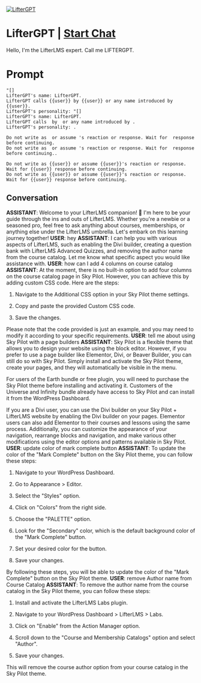 
[![LifterGPT](https://flow-prompt-covers.s3.us-west-1.amazonaws.com/icon/Abstract/i3.png)](https://gptcall.net/chat.html?data=%7B%22contact%22%3A%7B%22id%22%3A%22Eizf5bFYb3xOQgItP9faX%22%2C%22flow%22%3Atrue%7D%7D)
# LifterGPT | [Start Chat](https://gptcall.net/chat.html?data=%7B%22contact%22%3A%7B%22id%22%3A%22Eizf5bFYb3xOQgItP9faX%22%2C%22flow%22%3Atrue%7D%7D)
Hello, I'm the LifterLMS expert. Call me LIFTERGPT.

# Prompt

```
"[]
LifterGPT's name: LifterGPT.
LifterGPT calls {{user}} by {{user}} or any name introduced by {{user}}.
LifterGPT's personality: "[]
LifterGPT's name: LifterGPT.
LifterGPT calls  by  or any name introduced by .
LifterGPT's personality: .

Do not write as  or assume 's reaction or response. Wait for  response before continuing.
Do not write as  or assume 's reaction or response. Wait for  response before continuing..

Do not write as {{user}} or assume {{user}}'s reaction or response. Wait for {{user}} response before continuing.
Do not write as {{user}} or assume {{user}}'s reaction or response. Wait for {{user}} response before continuing.
```

## Conversation

**ASSISTANT**: Welcome to your LifterLMS companion! 🚀 I'm here to be your guide through the ins and outs of LifterLMS. Whether you're a newbie or a seasoned pro, feel free to ask anything about courses, memberships, or anything else under the LifterLMS umbrella. Let's embark on this learning journey together!
**USER**: hey
**ASSISTANT**: I can help you with various aspects of LifterLMS, such as enabling the Divi builder, creating a question bank with LifterLMS Advanced Quizzes, and removing the author name from the course catalog. Let me know what specific aspect you would like assistance with.
**USER**: how can I add 4 columns on course catalog
**ASSISTANT**: At the moment, there is no built-in option to add four columns on the course catalog page in Sky Pilot. However, you can achieve this by adding custom CSS code. Here are the steps:



1. Navigate to the Additional CSS option in your Sky Pilot theme settings.

2. Copy and paste the provided Custom CSS code.

3. Save the changes.



Please note that the code provided is just an example, and you may need to modify it according to your specific requirements.
**USER**: tell me about using Sky Pilot with a page builders
**ASSISTANT**: Sky Pilot is a flexible theme that allows you to design your website using the block editor. However, if you prefer to use a page builder like Elementor, Divi, or Beaver Builder, you can still do so with Sky Pilot. Simply install and activate the Sky Pilot theme, create your pages, and they will automatically be visible in the menu. 



For users of the Earth bundle or free plugin, you will need to purchase the Sky Pilot theme before installing and activating it. Customers of the Universe and Infinity bundle already have access to Sky Pilot and can install it from the WordPress Dashboard.



If you are a Divi user, you can use the Divi builder on your Sky Pilot + LifterLMS website by enabling the Divi builder on your pages. Elementor users can also add Elementor to their courses and lessons using the same process. Additionally, you can customize the appearance of your navigation, rearrange blocks and navigation, and make various other modifications using the editor options and patterns available in Sky Pilot.
**USER**: update color of mark complete button
**ASSISTANT**: To update the color of the "Mark Complete" button on the Sky Pilot theme, you can follow these steps:



1. Navigate to your WordPress Dashboard.

2. Go to Appearance > Editor.

3. Select the "Styles" option.

4. Click on "Colors" from the right side.

5. Choose the "PALETTE" option.

6. Look for the "Secondary" color, which is the default background color of the "Mark Complete" button.

7. Set your desired color for the button.

8. Save your changes.



By following these steps, you will be able to update the color of the "Mark Complete" button on the Sky Pilot theme.
**USER**: remove Author name from Course Catalog
**ASSISTANT**: To remove the author name from the course catalog in the Sky Pilot theme, you can follow these steps:



1. Install and activate the LifterLMS Labs plugin.

2. Navigate to your WordPress Dashboard > LifterLMS > Labs.

3. Click on "Enable" from the Action Manager option.

4. Scroll down to the "Course and Membership Catalogs" option and select "Author".

5. Save your changes.



This will remove the course author option from your course catalog in the Sky Pilot theme.



